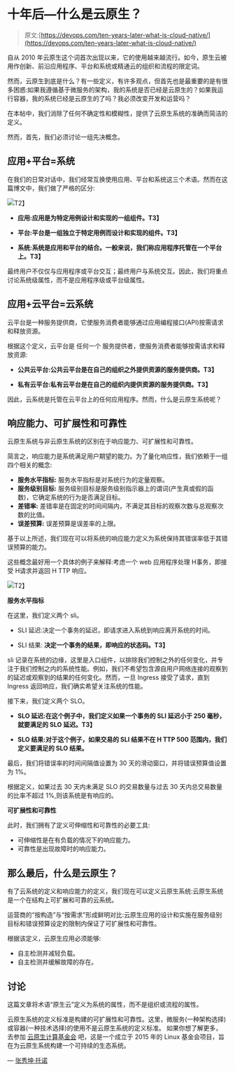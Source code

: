 # 十年后—什么是云原生？

> 原文:[https://devops.com/ten-years-later-what-is-cloud-native/](https://devops.com/ten-years-later-what-is-cloud-native/)

自从 2010 年云原生这个词首次出现以来，它的使用越来越流行。如今，原生云被用作创新、前沿应用程序、平台和系统或精通云的组织和流程的限定词。

然而，云原生到底是什么？有一些定义，有许多观点，但首先也是最重要的是有很多困惑:如果我遵循基于微服务的架构，我的系统是否已经是云原生的？如果我运行容器，我的系统已经是云原生的了吗？我必须改变开发和运营吗？

在本帖中，我们消除了任何不确定性和模糊性，提供了云原生系统的准确而简洁的定义。

然而，首先，我们必须讨论一组先决概念。

## **应用+平台=系统**

在我们的日常对话中，我们经常互换使用应用、平台和系统这三个术语。然而在这篇博文中，我们做了严格的区分:

![](../Images/114015c418fa46e264f7b9b5a73112c4.png)T2】

*   **应用:应用是为特定用例设计和实现的一组组件。T3】**

*   **平台:平台是一组独立于特定用例而设计和实现的组件。T3】**

*   **系统:系统是应用和平台的结合。一般来说，我们称应用程序托管在一个平台上。T3】**

最终用户不仅仅与应用程序或平台交互；最终用户与系统交互。因此，我们将重点讨论系统级属性，而不是应用程序级或平台级属性。

## **应用+云平台=云系统**

云平台是一种服务提供商，它使服务消费者能够通过应用编程接口(API)按需请求和释放资源。

根据这个定义，云平台是 任何一个 服务提供者，使服务消费者能够按需请求和释放资源:

*   **公共云平台:公共云平台是在自己的组织之外提供资源的服务提供商。T3】**

*   **私有云平台:私有云平台是在自己的组织内提供资源的服务提供商。T3】**

因此，云系统是托管在云平台上的任何应用程序。然而，什么是云原生系统呢？

## **响应能力、可扩展性和可靠性**

云原生系统与非云原生系统的区别在于响应能力、可扩展性和可靠性。

简言之，响应能力是系统满足用户期望的能力。为了量化响应性，我们依赖于一组四个相关的概念:

*   **服务水平指标:** 服务水平指标是对系统行为的定量观察。
*   **服务级别目标:** 服务级别目标是服务级别指示器上的谓词(产生真或假的函数)，它确定系统的行为是否满足目标。
*   **差错率:** 差错率是在固定的时间间隔内，不满足其目标的观察次数与总观察次数的比值。
*   **误差预算:** 误差预算是误差率的上限。

基于以上所述，我们现在可以将系统的响应能力定义为系统保持其错误率低于其错误预算的能力。

这些概念最好用一个具体的例子来解释:考虑一个 web 应用程序处理 H事务，即接受 H请求并返回 H TTP 响应。

![](../Images/d84401340f1f0596d54ea1645a977c0b.png)T2】

**服务水平指标**

在这里，我们定义两个 sli。

*   SLI 延迟:决定一个事务的延迟，即请求进入系统到响应离开系统的时间。

*   SLI 结果: **决定一个事务的结果，即响应的状态码。T3】**

sli 记录在系统的边缘，这里是入口组件，以排除我们控制之外的任何变化，并专注于我们控制之内的系统性能。例如，我们不希望包含源自用户网络连接的观察到的延迟或观察到的结果的任何变化。然而，一旦 Ingress 接受了请求，直到 Ingress 返回响应，我们确实希望关注系统的性能。

接下来，我们定义两个 SLO。

*   **SLO 延迟:在这个例子中，我们定义如果一个事务的 SLI 延迟小于 250 毫秒，就要满足的 SLO 延迟。T3】**

*   **SLO 结果:对于这个例子，如果交易的 SLI 结果不在 H TTP 500 范围内，我们定义要满足的 SLO 结果。**

最后，我们将错误率的时间间隔值设置为 30 天的滑动窗口，并将错误预算值设置为 1%。

根据定义，如果过去 30 天内未满足 SLO 的交易数量与过去 30 天内总交易数量的比率不超过 1%,则该系统是有响应的。

**可扩展性和可靠性**

此时，我们拥有了定义可伸缩性和可靠性的必要工具:

*   可伸缩性是在有负载的情况下的响应能力。
*   可靠性是出现故障时的响应能力。

## **那么最后，什么是云原生？**

有了云系统的定义和响应能力的定义，我们现在可以定义云原生系统:云原生系统是一个在结构上可扩展和可靠的云系统。

运营商的“按构造”与“按需求”形成鲜明对比:云原生应用的设计和实施在服务级别目标和错误预算设定的限制内保证了可扩展性和可靠性。

根据该定义，云原生应用必须能够:

*   自主检测并减轻负载。
*   自主检测并缓解故障的存在。

## **讨论**

这篇文章将术语“原生云”定义为系统的属性，而不是组织或流程的属性。

云原生系统的定义标准是构建的可扩展性和可靠性。这里，微服务(一种架构选择)或容器(一种技术选择)的使用不是云原生系统的定义标准。 如果你想了解更多，去参加 [云原生计算基金会](https://www.cncf.io/) 吧，这是一个成立于 2015 年的 Linux 基金会项目，旨在为云原生系统构建一个可持续的生态系统。

— [张秀坤·托诺](https://devops.com/author/dominik-tornow/)